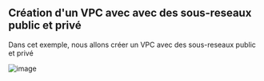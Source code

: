 
## Création d'un VPC avec avec des sous-reseaux public et privé

Dans cet exemple, nous allons créer un VPC avec des sous-reseaux public et privé

![image](https://github.com/momodou44/vpc_public_private_subnet/assets/66375343/ef4ae430-1461-4994-a965-43b031348dd4)





